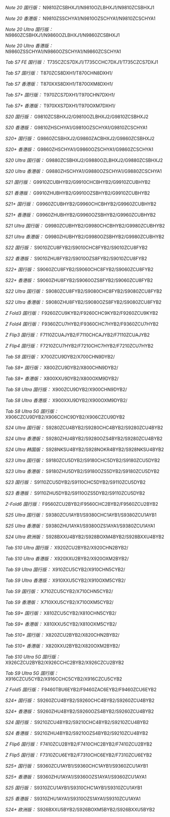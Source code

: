 *Note 20 国行版：*
N9810ZCSBHXJ1/N9810OZLBHXJ1/N9810ZCSBHXJ1

*Note 20 香港版：*
N9810ZSSCHYA1/N9810OZSCHYA1/N9810ZCSCHYA1

*Note 20 Ultra 国行版：*
N9860ZCSBHXJ1/N9860OZLBHXJ1/N9860ZCSBHXJ1

*Note 20 Ultra 香港版：*
N9860ZSSCHYA1/N9860OZSCHYA1/N9860ZCSCHYA1

*Tab S7 FE 国行版：*
T735CZCS7DXJ1/T735CCHC7DXJ1/T735CZCS7DXJ1

*Tab S7 国行版：*
T870ZCS8DXH1/T870CHN8DXH1/

*Tab S7 香港版：*
T870XXS8DXH1/T870OXM8DXH1/

*Tab S7+ 国行版：*
T970ZCS7DXH1/T970CHN7DXH1/

*Tab S7+ 香港版：*
T970XXS7DXH1/T970OXM7DXH1/

*S20 国行版：*
G9810ZCSBHXJ2/G9810OZLBHXJ2/G9810ZCSBHXJ2

*S20 香港版：*
G9810ZHSCHYA1/G9810OZSCHYA1/G9810ZCSCHYA1

*S20+ 国行版：*
G9860ZCSBHXJ2/G9860ZACBHXJ2/G9860ZCSBHXJ2

*S20+ 香港版：*
G9860ZHSCHYA1/G9860OZSCHYA1/G9860ZCSCHYA1

*S20 Ultra 国行版：*
G9880ZCSBHXJ2/G9880OZLBHXJ2/G9880ZCSBHXJ2

*S20 Ultra 香港版：*
G9880ZHSCHYA1/G9880OZSCHYA1/G9880ZCSCHYA1

*S21 国行版：*
G9910ZCUBHYB2/G9910CHCBHYB2/G9910ZCUBHYB2

*S21 香港版：*
G9910ZHUBHYB2/G9910OZSBHYB2/G9910ZCUBHYB2

*S21+ 国行版：*
G9960ZCUBHYB2/G9960CHCBHYB2/G9960ZCUBHYB2

*S21+ 香港版：*
G9960ZHUBHYB2/G9960OZSBHYB2/G9960ZCUBHYB2

*S21 Ultra 国行版：*
G9980ZCUBHYB2/G9980CHCBHYB2/G9980ZCUBHYB2

*S21 Ultra 香港版：*
G9980ZHUBHYB2/G9980OZSBHYB2/G9980ZCUBHYB2

*S22 国行版：*
S9010ZCU8FYB2/S9010CHC8FYB2/S9010ZCU8FYB2

*S22 香港版：*
S9010ZHU8FYB2/S9010OZS8FYB2/S9010ZCU8FYB2

*S22+ 国行版：*
S9060ZCU8FYB2/S9060CHC8FYB2/S9060ZCU8FYB2

*S22+ 香港版：*
S9060ZHU8FYB2/S9060OZS8FYB2/S9060ZCU8FYB2

*S22 Ultra 国行版：*
S9080ZCU8FYB2/S9080CHC8FYB2/S9080ZCU8FYB2

*S22 Ultra 香港版：*
S9080ZHU8FYB2/S9080OZS8FYB2/S9080ZCU8FYB2

*Z Fold3 国行版：*
F9260ZCU9KYB2/F9260CHC9KYB2/F9260ZCU9KYB2

*Z Fold4 国行版：*
F9360ZCU7HYB2/F9360CHC7HYB2/F9360ZCU7HYB2

*Z Flip3 国行版：*
F7110ZCUAJYB2/F7110CHCAJYB2/F7110ZCUAJYB2

*Z Flip4 国行版：*
F7210ZCU7HYB2/F7210CHC7HYB2/F7210ZCU7HYB2

*Tab S8 国行版：*
X700ZCU9DYB2/X700CHN9DYB2/

*Tab S8+ 国行版：*
X800ZCU9DYB2/X800CHN9DYB2/

*Tab S8+ 香港版：*
X800XXU9DYB2/X800OXM9DYB2/

*Tab S8 Ultra 国行版：*
X900ZCU9DYB2/X900CHN9DYB2/

*Tab S8 Ultra 香港版：*
X900XXU9DYB2/X900OXM9DYB2/

*Tab S8 Ultra 5G 国行版：*
X906CZCU9DYB2/X906CCHC9DYB2/X906CZCU9DYB2

*S24 Ultra 国行版：*
S9280ZCU4BYB2/S9280CHC4BYB2/S9280ZCU4BYB2

*S24 Ultra 香港版：*
S9280ZHU4BYB2/S9280OZS4BYB2/S9280ZCU4BYB2

*S24 Ultra 韩国版：*
S928NKSU4BYB2/S928NOKR4BYB2/S928NKSU4BYB2

*S23 Ultra 国行版：*
S9180ZCU5DYB2/S9180CHC5DYB2/S9180ZCU5DYB2

*S23 Ultra 香港版：*
S9180ZHU5DYB2/S9180OZS5DYB2/S9180ZCU5DYB2

*S23 国行版：*
S9110ZCU5DYB2/S9110CHC5DYB2/S9110ZCU5DYB2

*S23 香港版：*
S9110ZHU5DYB2/S9110OZS5DYB2/S9110ZCU5DYB2

*Z-Fold6 国行版：*
F9560ZCU2BYB2/F9560CHC2BYB2/F9560ZCU2BYB2

*S25 Ultra 国行版：*
S9380ZCU1AYB1/S9380CHC1AYB1/S9380ZCU1AYB1

*S25 Ultra 香港版：*
S9380ZHU1AYA1/S9380OZS1AYA1/S9380ZCU1AYA1

*S24 Ultra 欧洲版：*
S928BXXU4BYB2/S928BOXM4BYB2/S928BXXU4BYB2

*Tab S10 Ultra 国行版：*
X920ZCU2BYB2/X920CHN2BYB2/

*Tab S10 Ultra 香港版：*
X920XXU2BYB2/X920OXM2BYB2/

*Tab S9 Ultra 国行版：*
X910ZCU5CYB2/X910CHN5CYB2/

*Tab S9 Ultra 香港版：*
X910XXU5CYB2/X910OXM5CYB2/

*Tab S9  国行版：*
X710ZCU5CYB2/X710CHN5CYB2/

*Tab S9  香港版：*
X710XXU5CYB2/X710OXM5CYB2/

*Tab S9+ 国行版：*
X810ZCU5CYB2/X810CHN5CYB2/

*Tab S9+ 香港版：*
X810XXU5CYB2/X810OXM5CYB2/

*Tab S10+ 国行版：*
X820ZCU2BYB2/X820CHN2BYB2/

*Tab S10+ 香港版：*
X820XXU2BYB2/X820OXM2BYB2/

*Tab S10 Ultra 5G 国行版：*
X926CZCU2BYB2/X926CCHC2BYB2/X926CZCU2BYB2

*Tab S9 Ultra 5G 国行版：*
X916CZCU5CYB2/X916CCHC5CYB2/X916CZCU5CYB2

*Z Fold5 国行版：*
F9460TBU6EYB2/F9460ZAC6EYB2/F9460ZCU6EYB2

*S24+ 国行版：*
S9260ZCU4BYB2/S9260CHC4BYB2/S9260ZCU4BYB2

*S24+ 香港版：*
S9260ZHU4BYB2/S9260OZS4BYB2/S9260ZCU4BYB2

*S24 国行版：*
S9210ZCU4BYB2/S9210CHC4BYB2/S9210ZCU4BYB2

*S24 香港版：*
S9210ZHU4BYB2/S9210OZS4BYB2/S9210ZCU4BYB2

*Z Flip6 国行版：*
F7410ZCU2BYB2/F7410CHC2BYB2/F7410ZCU2BYB2

*Z Flip5 国行版：*
F7310ZCU6EYB2/F7310CHC6EYB2/F7310ZCU6EYB2

*S25+ 国行版：*
S9360ZCU1AYB1/S9360CHC1AYB1/S9360ZCU1AYB1

*S25+ 香港版：*
S9360ZHU1AYA1/S9360OZS1AYA1/S9360ZCU1AYA1

*S25 国行版：*
S9310ZCU1AYB1/S9310CHC1AYB1/S9310ZCU1AYB1

*S25 香港版：*
S9310ZHU1AYA1/S9310OZS1AYA1/S9310ZCU1AYA1

*S24+ 欧洲版：*
S926BXXU5BYB2/S926BOXM5BYB2/S926BXXU5BYB2

